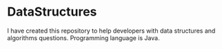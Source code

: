 # DataStructures
I have created this repository to help developers with data structures and algorithms questions.
Programming language is Java.
